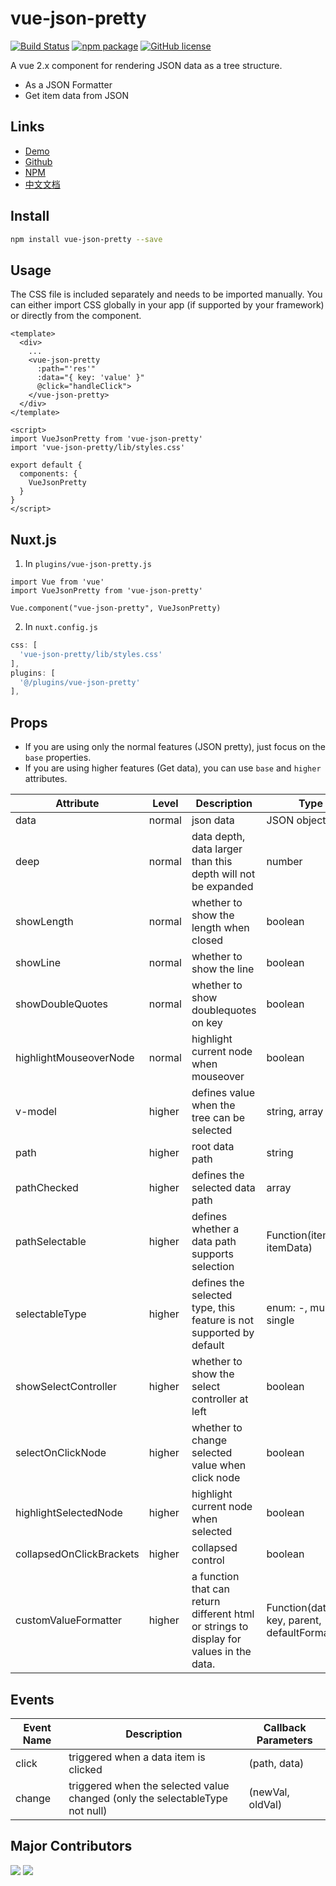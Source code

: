 # vue-json-pretty

[![Build Status](https://travis-ci.org/leezng/vue-json-pretty.svg?branch=master)](https://travis-ci.org/leezng/vue-json-pretty)
[![npm package](https://img.shields.io/npm/v/vue-json-pretty.svg)](https://www.npmjs.org/package/vue-json-pretty)
[![GitHub license](https://img.shields.io/badge/license-MIT-blue.svg)](https://github.com/leezng/vue-json-pretty/blob/master/LICENSE)

A vue 2.x component for rendering JSON data as a tree structure.

- As a JSON Formatter
- Get item data from JSON

## Links

- [Demo](https://leezng.github.io/vue-json-pretty)
- [Github](https://github.com/leezng/vue-json-pretty)
- [NPM](https://www.npmjs.com/package/vue-json-pretty)
- [中文文档](./README.zh-CN.md)

## Install

```bash
npm install vue-json-pretty --save
```

## Usage

The CSS file is included separately and needs to be imported manually. You can either import CSS globally in your app (if supported by your framework) or directly from the component.

```vue
<template>
  <div>
    ...
    <vue-json-pretty
      :path="'res'"
      :data="{ key: 'value' }"
      @click="handleClick">
    </vue-json-pretty>
  </div>
</template>

<script>
import VueJsonPretty from 'vue-json-pretty'
import 'vue-json-pretty/lib/styles.css'

export default {
  components: {
    VueJsonPretty
  }
}
</script>
```

## Nuxt.js

1. In `plugins/vue-json-pretty.js`

```
import Vue from 'vue'
import VueJsonPretty from 'vue-json-pretty'

Vue.component("vue-json-pretty", VueJsonPretty)
```

2. In `nuxt.config.js`

```js
css: [
  'vue-json-pretty/lib/styles.css'
],
plugins: [
  '@/plugins/vue-json-pretty'
],
```

## Props

- If you are using only the normal features (JSON pretty), just focus on the `base` properties.
- If you are using higher features (Get data), you can use `base` and `higher` attributes.

| Attribute | Level | Description | Type | Default |
|-------- |-------- |-------- |-------- | -------- |
| data | normal | json data | JSON object | - |
| deep | normal | data depth, data larger than this depth will not be expanded | number | Infinity |
| showLength | normal | whether to show the length when closed | boolean | false |
| showLine | normal | whether to show the line | boolean | true |
| showDoubleQuotes | normal | whether to show doublequotes on key | boolean | true |
| highlightMouseoverNode | normal | highlight current node when mouseover | boolean | false |
| v-model | higher | defines value when the tree can be selected | string, array | -, [] |
| path | higher | root data path | string | root |
| pathChecked | higher | defines the selected data path | array | [] |
| pathSelectable | higher | defines whether a data path supports selection | Function(itemPath, itemData) | - |
| selectableType | higher | defines the selected type, this feature is not supported by default | enum: -, multiple, single  | - |
| showSelectController | higher | whether to show the select controller at left | boolean | false |
| selectOnClickNode | higher | whether to change selected value when click node | boolean | true |
| highlightSelectedNode | higher | highlight current node when selected | boolean | true |
| collapsedOnClickBrackets | higher | collapsed control | boolean | true |
| customValueFormatter | higher | a function that can return different html or strings to display for values in the data. | Function(data, key, parent, defaultFormatted) | - |

## Events

| Event Name | Description | Callback Parameters |
|---------- |-------- |---------- |
| click  | triggered when a data item is clicked | (path, data) |
| change  | triggered when the selected value changed (only the selectableType not null) | (newVal, oldVal) |

## Major Contributors

[![](https://avatars3.githubusercontent.com/u/153197?v=3&s=50)](https://github.com/rchl)
[![](https://avatars1.githubusercontent.com/u/445616?v=3&s=50)](https://github.com/blackmad)
